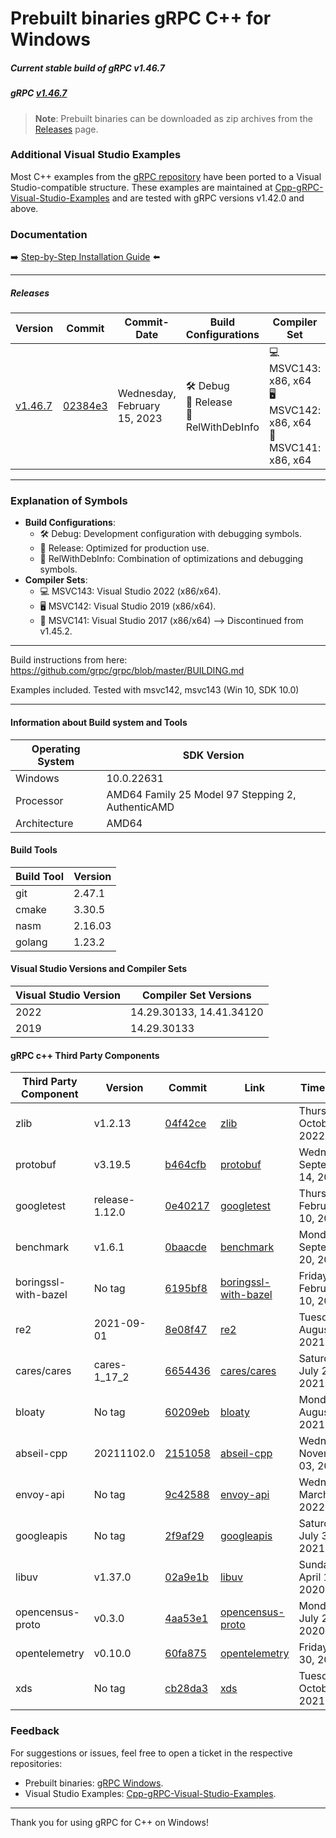 # Prebuilt binaries gRPC C++ for Windows

##### Current stable build of gRPC v1.46.7

##### gRPC [v1.46.7](https://github.com/grpc/grpc/releases/tag/v1.46.7)

> **Note**: Prebuilt binaries can be downloaded as zip archives from the [Releases](https://github.com/thommyho/gRPC_windows/releases) page.

### Additional Visual Studio Examples

Most C++ examples from the [gRPC repository](https://github.com/grpc/grpc/tree/master/examples/cpp) have been ported to a
Visual Studio-compatible structure. These examples are maintained at [Cpp-gRPC-Visual-Studio-Examples](https://github.com/thommyho/Cpp-gRPC-Visual-Studio-Examples)
and are tested with gRPC versions v1.42.0 and above.

### Documentation

➡️ [Step-by-Step Installation Guide](https://thommyho.github.io/Cpp-gRPC-Windows-PreBuilts) ⬅️

______________________________________________________________________

##### Releases

| Version                                                                  | Commit                                                                                  | Commit-Date                  | Build Configurations                        | Compiler Set                                                         | Example |
| ------------------------------------------------------------------------ | --------------------------------------------------------------------------------------- | ---------------------------- | ------------------------------------------- | -------------------------------------------------------------------- | ------- |
| [v1.46.7](https://github.com/thommyho/gRPC_windows/releases/tag/v1.46.7) | [02384e3](https://github.com/grpc/grpc/commit/02384e39185f109bd299eb8482306229967dc970) | Wednesday, February 15, 2023 | 🛠️ Debug<br>🚀 Release<br>🔧 RelWithDebInfo | 💻 MSVC143: x86, x64<br>🖥️ MSVC142: x86, x64<br>🔲 MSVC141: x86, x64 | ✅      |

______________________________________________________________________

### Explanation of Symbols

- **Build Configurations**:
  - 🛠️ Debug: Development configuration with debugging symbols.
  - 🚀 Release: Optimized for production use.
  - 🔧 RelWithDebInfo: Combination of optimizations and debugging symbols.
- **Compiler Sets**:
  - 💻 MSVC143: Visual Studio 2022 (x86/x64).
  - 🖥️ MSVC142: Visual Studio 2019 (x86/x64).
  - 🔲 MSVC141: Visual Studio 2017 (x86/x64) --> Discontinued from v1.45.2.

______________________________________________________________________

Build instructions from here: <https://github.com/grpc/grpc/blob/master/BUILDING.md>

Examples included. Tested with msvc142, msvc143 (Win 10, SDK 10.0)

______________________________________________________________________

#### Information about Build system and Tools

| Operating System | SDK Version                                       |
| ---------------- | ------------------------------------------------- |
| Windows          | 10.0.22631                                        |
| Processor        | AMD64 Family 25 Model 97 Stepping 2, AuthenticAMD |
| Architecture     | AMD64                                             |

#### Build Tools

| Build Tool | Version |
| ---------- | ------- |
| git        | 2.47.1  |
| cmake      | 3.30.5  |
| nasm       | 2.16.03 |
| golang     | 1.23.2  |

#### Visual Studio Versions and Compiler Sets

| Visual Studio Version | Compiler Set Versions    |
| --------------------- | ------------------------ |
| 2022                  | 14.29.30133, 14.41.34120 |
| 2019                  | 14.29.30133              |

#### gRPC c++ Third Party Components

| Third Party Component | Version        | Commit                                                                                                                    | Link                                                                               | Timestamp                     |
| --------------------- | -------------- | ------------------------------------------------------------------------------------------------------------------------- | ---------------------------------------------------------------------------------- | ----------------------------- |
| zlib                  | v1.2.13        | [04f42ce](https://github.com/madler/zlib/commit/04f42ceca40f73e2978b50e93806c2a18c1281fc)                                 | [zlib](https://github.com/madler/zlib)                                             | Thursday, October 13, 2022    |
| protobuf              | v3.19.5        | [b464cfb](https://github.com/protocolbuffers/protobuf.git/commit/b464cfbee18c71c40e761a5273ad369f3547294b)                | [protobuf](https://github.com/protocolbuffers/protobuf.git)                        | Wednesday, September 14, 2022 |
| googletest            | release-1.12.0 | [0e40217](https://github.com/google/googletest.git/commit/0e402173c97aea7a00749e825b194bfede4f2e45)                       | [googletest](https://github.com/google/googletest.git)                             | Thursday, February 10, 2022   |
| benchmark             | v1.6.1         | [0baacde](https://github.com/google/benchmark/commit/0baacde3618ca617da95375e0af13ce1baadea47)                            | [benchmark](https://github.com/google/benchmark)                                   | Monday, September 20, 2021    |
| boringssl-with-bazel  | No tag         | [6195bf8](https://github.com/google/boringssl.git/commit/6195bf8242156c9a2fa75702eee058f91b86a88b)                        | [boringssl-with-bazel](https://github.com/google/boringssl.git)                    | Friday, February 10, 2023     |
| re2                   | 2021-09-01     | [8e08f47](https://github.com/google/re2.git/commit/8e08f47b11b413302749c0d8b17a1c94777495d5)                              | [re2](https://github.com/google/re2.git)                                           | Tuesday, August 31, 2021      |
| cares/cares           | cares-1_17_2   | [6654436](https://github.com/c-ares/c-ares.git/commit/6654436a307a5a686b008c1d4c93b0085da6e6d8)                           | [cares/cares](https://github.com/c-ares/c-ares.git)                                | Saturday, July 24, 2021       |
| bloaty                | No tag         | [60209eb](https://github.com/google/bloaty.git/commit/60209eb1ccc34d5deefb002d1b7f37545204f7f2)                           | [bloaty](https://github.com/google/bloaty.git)                                     | Monday, August 16, 2021       |
| abseil-cpp            | 20211102.0     | [2151058](https://github.com/abseil/abseil-cpp.git/commit/215105818dfde3174fe799600bb0f3cae233d0bf)                       | [abseil-cpp](https://github.com/abseil/abseil-cpp.git)                             | Wednesday, November 03, 2021  |
| envoy-api             | No tag         | [9c42588](https://github.com/envoyproxy/data-plane-api.git/commit/9c42588c956220b48eb3099d186487c2f04d32ec)               | [envoy-api](https://github.com/envoyproxy/data-plane-api.git)                      | Wednesday, March 30, 2022     |
| googleapis            | No tag         | [2f9af29](https://github.com/googleapis/googleapis.git/commit/2f9af297c84c55c8b871ba4495e01ade42476c92)                   | [googleapis](https://github.com/googleapis/googleapis.git)                         | Saturday, July 31, 2021       |
| libuv                 | v1.37.0        | [02a9e1b](https://github.com/libuv/libuv.git/commit/02a9e1be252b623ee032a3137c0b0c94afbe6809)                             | [libuv](https://github.com/libuv/libuv.git)                                        | Sunday, April 19, 2020        |
| opencensus-proto      | v0.3.0         | [4aa53e1](https://github.com/census-instrumentation/opencensus-proto.git/commit/4aa53e15cbf1a47bc9087e6cfdca214c1eea4e89) | [opencensus-proto](https://github.com/census-instrumentation/opencensus-proto.git) | Monday, July 20, 2020         |
| opentelemetry         | v0.10.0        | [60fa875](https://github.com/open-telemetry/opentelemetry-proto.git/commit/60fa8754d890b5c55949a8c68dcfd7ab5c2395df)      | [opentelemetry](https://github.com/open-telemetry/opentelemetry-proto.git)         | Friday, July 30, 2021         |
| xds                   | No tag         | [cb28da3](https://github.com/cncf/xds.git/commit/cb28da3451f158a947dfc45090fe92b07b243bc1)                                | [xds](https://github.com/cncf/xds.git)                                             | Tuesday, October 12, 2021     |

### Feedback

For suggestions or issues, feel free to open a ticket in the respective repositories:

- Prebuilt binaries: [gRPC Windows](https://github.com/thommyho/gRPC_windows).
- Visual Studio Examples: [Cpp-gRPC-Visual-Studio-Examples](https://github.com/thommyho/Cpp-gRPC-Visual-Studio-Examples).

______________________________________________________________________

Thank you for using gRPC for C++ on Windows!

